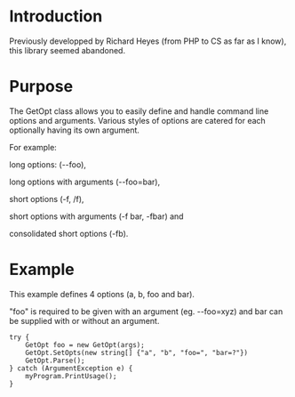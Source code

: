 # Introduction
Previously developped by Richard Heyes (from PHP to CS as far as I know), this library seemed abandoned.

# Purpose
The GetOpt class allows you to easily define and handle command line options and arguments. Various styles of options are catered for each optionally having its own argument.

For example:

  long options: (--foo),

  long options with arguments (--foo=bar),

  short options (-f, /f),

  short options with arguments (-f bar, -fbar) and

  consolidated short options (-fb).

# Example
This example defines 4 options (a, b, foo and bar).

"foo" is required to be given with an argument (eg. --foo=xyz) and bar can be supplied with or without an argument.

    try {
        GetOpt foo = new GetOpt(args);
        GetOpt.SetOpts(new string[] {"a", "b", "foo=", "bar=?"})
        GetOpt.Parse();
    } catch (ArgumentException e) {
        myProgram.PrintUsage();
    }
